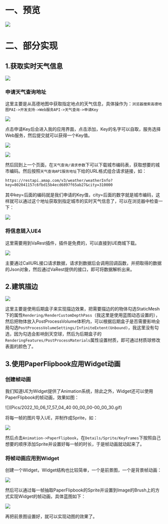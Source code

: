 # 一、预览

![](https://github.com/Goulandis/OutsourcingProject/blob/main/Pics/2022_10_06_16_39_51_907%2000_00_00-00_00_30.gif)

# 二、部分实现

## 1.获取实时天气信息

![](Pics/Snipaste_2022-10-06_16-49-10.png)

### 申请天气查询地址

这里主要是从高德地图中获取指定地点的天气信息，具体操作为：`浏览器搜索高德地图PAI->开发支持->Web服务API->天气查询->申请Key`

![](Pics/Snipaste_2022-10-06_16-56-25.png)

点击申请Key后会进入我的应用界面，点击添加，Key的名字可以自取，服务选择Web服务，然后提交就可以获得一个Key值。

![](Pics/Snipaste_2022-10-06_17-00-01.png)

![](Pics/Snipaste_2022-10-06_17-01-19.png)

然后回到上一个页面，在`天气查询/请求参数`下可以下载城市编码表，获取想要的城市编码。然后按照`天气查询API服务地址`下给的URL格式组合请求链接，如：

```
https://restapi.amap.com/v3/weather/weatherInfo?key=802041157c6fbd15b4ecd6897f65ab27&city=310000
```

其中key=后面的编码就是我们申请的Key值，city=后面的数字就是城市编码，这样就可以通过这个地址获取到指定城市的实时天气信息了，可以在浏览器中检查一下：

![](Pics/Snipaste_2022-10-06_17-08-32.png)

### 将信息链入UE4

这里需要用到VaRest插件，插件是免费的，可以直接到UE商城下载。

![](Pics/Snipaste_2022-10-06_17-11-01.png)

主要通过CallURL接口请求数据，请求到数据后会调用回调函数，并把取得的数据的Json对象，然后通过VaRest提供的接口，即可将数据解析出来。

## 2.建筑描边

![](Pics/Snipaste_2022-10-06_17-13-21.png)

这里主要是使用后期盒子来实现描边效果，把需要描边的的物体勾选StaticMesh下的属性`Rendering/RenderCustomDepthPass`（我这里是使用蓝图动态设置的），然后把物体放入PostProcessVolume体积内，可以根据后期盒子是否需要影响全局勾选`PostProcessVolumeSettings/InfiniteExtent(Unbound)`，我这里没有勾选，因为勾选会影响到天空球，然后为后期盒子的`RenderingFeatures/PostProcessMaterials`属性设置材质，即可通过材质球修改表面的颜色了。

## 3.使用PaperFlipbook应用Widget动画

### 创建帧动画

我们知道UE为Widget提供了Animation系统，除此之外，Widget还可以使用PaperFlipbook的帧动画，效果如图：

![](Pics/2022_10_06_17_57_04_40 00_00_00-00_00_30.gif)

将每一帧的图片导入UE，并制作成Sprite，如：

![](Pics/Snipaste_2022-10-06_17-59-17.png)

然后点击`Animation->PaperFlipbook`，在`Details/Sprite/KeyFrames`下按照自己想要的顺序添加Sprite并设置好每一帧的时长，于是帧动画就动起来了。

### 将帧动画应用到Widget

创建一个Widget，Widget结构也比较简单，一个是前景图，一个是背景帧动画：

![](Pics/Snipaste_2022-10-06_18-08-22.png)

然后可以通过每一帧抽取PaperFlipbook的Sprite并设置到Image的Brush上的方式实现Widget的帧动画，具体蓝图如下：

![](Pics/Snipaste_2022-10-06_18-10-35.png)

再把前景图设置好，就可以实现动图的效果了。
